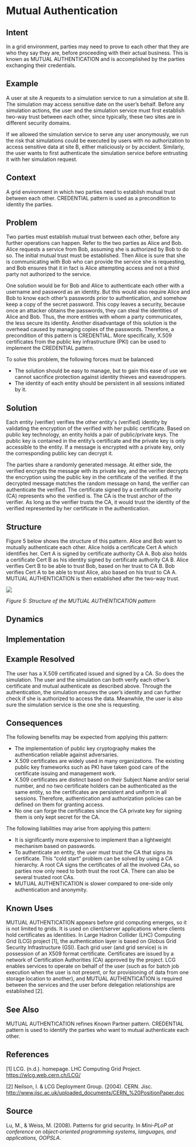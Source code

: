 ﻿# **Mutual Authentication**

## **Intent**
In a grid environment, parties may need to prove to each other that they are who they say they are, before proceeding with their actual business. This is known as MUTUAL AUTHENTICATION and is accomplished by the parties exchanging their credentials.

## **Example**
A user at site A requests to a simulation service to run a simulation at site B. The simulation may access sensitive date on the user’s behalf. Before any simulation actions, the user and the simulation service must first establish two-way trust between each other, since typically, these two sites are in different security domains.

If we allowed the simulation service to serve any user anonymously, we run the risk that simulations could be executed by users with no authorization to access sensitive data at site B, either maliciously or by accident. Similarly, the user wants to first authenticate the simulation service before entrusting it with her simulation request.

## **Context**
A grid environment in which two parties need to establish mutual trust between each other. CREDENTIAL pattern is used as a precondition to identity the parties.

## **Problem**
Two parties must establish mutual trust between each other, before any further operations can happen. Refer to the two parties as Alice and Bob. Alice requests a service from Bob, assuming she is authorized by Bob to do so. The initial mutual trust must be established. Then Alice is sure that she is communicating with Bob who can provide the service she is requesting, and Bob ensures that it in fact is Alice attempting access and not a third party not authorized to the service.

One solution would be for Bob and Alice to authenticate each other with a username and password as an identity. But this would also require Alice and Bob to know each other’s passwords prior to authentication, and somehow keep a copy of the secret password. This copy leaves a security, because once an attacker obtains the passwords, they can steal the identities of Alice and Bob. Thus, the more entities with whom a party communicates, the less secure its identity. Another disadvantage of this solution is the overhead caused by managing copies of the passwords. Therefore, a precondition of this pattern is CREDENTIAL. More specifically, X.509 certificates from the public key infrastructure (PKI) can be used to implement the CREDENTIAL pattern.

To solve this problem, the following forces must be balanced: 

- The solution should be easy to manage, but to gain this ease of use we cannot sacrifice protection against identity thieves and eavesdroppers. 
- The identity of each entity should be persistent in all sessions initiated by it.

## **Solution**
Each entity (verifier) verifies the other entity's (verified) identity by validating the encryption of the verified with her public certificate. Based on public key technology, an entity holds a pair of public/private keys. The public key is contained in the entity’s certificate and the private key is only accessible to the entity. If a message is encrypted with a private key, only the corresponding public key can decrypt it.

The parties share a randomly generated message. At either side, the verified encrypts the message with its private key, and the verifier decrypts the encryption using the public key in the certificate of the verified. If the decrypted message matches the random message on hand, the verifier can authenticate the verified. The certificate signed by a certificate authority (CA) represents who the verified is. The CA is the trust anchor of the verifier. As long as the verifier trusts the CA, it would trust the identity of the verified represented by her certificate in the authentication.

## **Structure**
Figure 5 below shows the structure of this pattern. Alice and Bob want to mutually authenticate each other. Alice holds a certificate Cert A which identifies her. Cert A is signed by certificate authority CA A. Bob also holds a certificate Cert B as his identity signed by certificate authority CA B. Alice verifies Cert B to be able to trust Bob, based on her trust to CA B. Bob verifies Cert A to be able to trust Alice, also based on his trust to CA A. MUTUAL AUTHENTICATION is then established after the two-way trust.

![](./Images/mutual_authentication_structure.png)

*Figure 5: Structure of the MUTUAL AUTHENTICATION pattern*

## **Dynamics**


## **Implementation**


## **Example Resolved**
The user has a X.509 certificated issued and signed by a CA. So does the simulation. The user and the simulation can both verify each other’s certificate and mutual authenticate as described above. Through the authentication, the simulation ensures the user’s identity and can further check if she is authorized to access the data. Meanwhile, the user is also sure the simulation service is the one she is requesting.

## **Consequences**
The following benefits may be expected from applying this pattern: 

- The implementation of public key cryptography makes the authentication reliable against adversaries. 
- X.509 certificates are widely used in many organizations. The existing public key frameworks such as PKI have taken good care of the certificate issuing and management work. 
- X.509 certificates are distinct based on their Subject Name and/or serial number, and no two certificate holders can be authenticated as the same entity, so the certificates are persistent and uniform in all sessions. Therefore, authentication and authorization policies can be defined on them for granting access. 
- No one can forge the certificates since the CA private key for signing them is only kept secret for the CA.

The following liabilities may arise from applying this pattern: 

- It is significantly more expensive to implement than a lightweight mechanism based on passwords. 
- To authenticate an entity, the user must trust the CA that signs its certificate. This “cold start” problem can be solved by using a CA hierarchy. A root CA signs the certificates of all the involved CAs, so parties now only need to both trust the root CA. There can also be several trusted root CAs. 
- MUTUAL AUTHENTICATION is slower compared to one-side only authentication and anonymity.

## **Known Uses**
MUTUAL AUTHENTICATION appears before grid computing emerges, so it is not limited to grids. It is used on client/server applications where clients hold certificates as identities. In Large Hadron Collider (LHC) Computing Grid (LCG) project [1], the authentication layer is based on Globus Grid Security Infrastructure (GSI). Each grid user (and grid service) is in possession of an X509 format certificate. Certificates are issued by a network of Certification Authorities (CA) approved by the project. LCG enables services to operate on behalf of the user (such as for batch job execution when the user is not present, or for provisioning of data from one storage location to another), and MUTUAL AUTHENTICATION is required between the services and the user before delegation relationships are established [2].

## **See Also**
MUTUAL AUTHENTICATION refines Known Partner pattern. CREDENTIAL pattern is used to identify the parties who want to mutual authenticate each other.

## **References**
[1] LCG. (n.d.). homepage. LHC Computing Grid Project. <https://wlcg.web.cern.ch/LCG/> 

[2] Neilson, I. & LCG Deployment Group. (2004). CERN. Jisc. <http://www.jisc.ac.uk/uploaded_documents/CERN_%20PositionPaper.doc> 

## **Source**

Lu, M., & Weiss, M. (2008). Patterns for grid security. In *Mini-PLoP at conference on object-oriented programming systems, languages, and applications, OOPSLA*.
